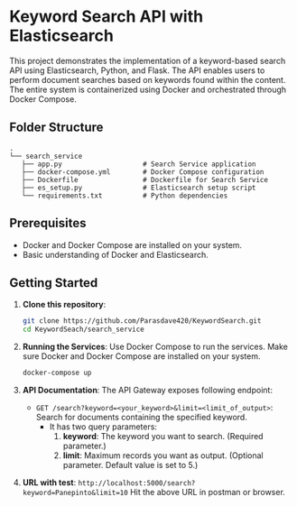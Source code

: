# Keyword Search API with Elasticsearch

This project demonstrates the implementation of a keyword-based search API using Elasticsearch, Python, and Flask. The
API enables users to perform document searches based on keywords found within the content. The entire system is
containerized using Docker and orchestrated through Docker Compose.

## Folder Structure

```plaintext
.
└── search_service
   ├── app.py                    # Search Service application
   ├── docker-compose.yml        # Docker Compose configuration
   ├── Dockerfile                # Dockerfile for Search Service
   ├── es_setup.py               # Elasticsearch setup script
   └── requirements.txt          # Python dependencies
```

## Prerequisites

- Docker and Docker Compose are installed on your system.
- Basic understanding of Docker and Elasticsearch.

## Getting Started

1. **Clone this repository**:

   ```bash
   git clone https://github.com/Parasdave420/KeywordSearch.git
   cd KeywordSeach/search_service

2. **Running the Services**: Use Docker Compose to run the services. Make sure Docker and Docker Compose are installed
   on your system.

    ```bash
    docker-compose up
    ```

3. **API Documentation**: The API Gateway exposes following endpoint:

    - `GET /search?keyword=<your_keyword>&limit=<limit_of_output>`: Search for documents containing the specified keyword.
      - It has two query parameters:
        1. **keyword**: The keyword you want to search. (Required parameter.)
        2. **limit**: Maximum records you want as output. (Optional parameter. Default value is set to 5.)

4. **URL with test**: 
   `http://localhost:5000/search?keyword=Panepinto&limit=10`
   Hit the above URL in postman or browser.
